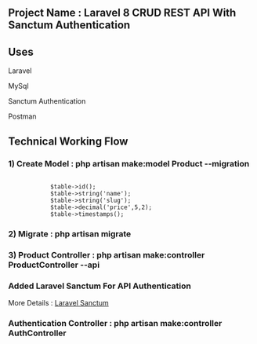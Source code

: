 ## Project Name : Laravel 8 CRUD REST API With Sanctum Authentication

## Uses
 <p>Laravel </p>
 <p>MySql </p>
 <p>Sanctum Authentication </p>
 <p>Postman </p>

 ## Technical Working Flow

 <h3> 1) Create Model : php artisan make:model Product --migration </h3>

 <code>
            $table->id();
            $table->string('name');
            $table->string('slug');
            $table->decimal('price',5,2);
            $table->timestamps();
</code>            

<h3> 2) Migrate : php artisan migrate </h3>

<h3> 3) Product Controller : php artisan make:controller ProductController --api </h3>

<h3> Added Laravel Sanctum For API Authentication </h3>

<p> More Details : <a href="https://laravel.com/docs/8.x/sanctum"  >Laravel Sanctum</a> </p>

<h3> Authentication Controller : php artisan make:controller AuthController </h3>

